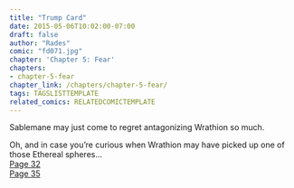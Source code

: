 ```yaml
---
title: "Trump Card"
date: 2015-05-06T10:02:00-07:00
draft: false
author: "Rades"
comic: "fd071.jpg"
chapter: 'Chapter 5: Fear'
chapters:
- chapter-5-fear
chapter_link: /chapters/chapter-5-fear/
tags: TAGSLISTTEMPLATE
related_comics: RELATEDCOMICTEMPLATE
---
```


Sablemane may just come to regret antagonizing Wrathion so much.


Oh, and in case you’re curious when Wrathion may have picked up one of those Ethereal spheres…<br>
<a href="/comic/threes-company/">Page 32</a><br>
<a href="/comic/ready-check/">Page 35</a>

